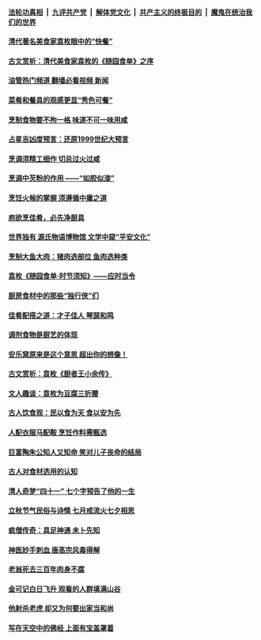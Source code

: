 ####  [法轮功真相](../../../../basic/blob/master/README.md?t=08310331) &nbsp;|&nbsp; [九评共产党](../../../../9ping.md/blob/master/README.md?t=08310331) &nbsp;|&nbsp; [解体党文化](../../../../jtdwh.md/blob/master/README.md?t=08310331)  &nbsp;|&nbsp; [共产主义的终极目的](../../../../gczydzjmd.md/blob/master/README.md?t=08310331) &nbsp;|&nbsp; [魔鬼在统治我们的世界](../../../../mgztzwmdsj.md/blob/master/README.md?t=08310331) 

#### [清代著名美食家袁枚眼中的“快餐”](../pages/prog647/a103513819.md?t=08310331) 

#### [古文赏析：清代美食家袁枚的《随园食单》之序](../pages/prog647/a103513238.md?t=08310331) 

#### [油管热门频道 翻墙必看视频 新闻](http://45.76.130.85:81/youtube.html?08310331)

#### [菜肴和餐具的观感更显“秀色可餐”](../pages/prog647/a103512362.md?t=08310331) 

#### [烹制食物要不拘一格 味道不可一味用咸](../pages/prog647/a103511096.md?t=08310331) 

#### [占星吉凶度预言：还原1999世纪大预言](../pages/prog647/a103511033.md?t=08310331) 

#### [烹调须精工细作 切忌过火过咸](../pages/prog647/a103510280.md?t=08310331) 

#### [烹调中芡粉的作用 ——“如胶似漆”](../pages/prog647/a103509436.md?t=08310331) 

#### [烹饪火候的掌握 须遵循中庸之道](../pages/prog647/a103508602.md?t=08310331) 

#### [庖欲烹佳肴，必先净厨具](../pages/prog647/a103507958.md?t=08310331) 

#### [世界独有 源氏物语博物馆 文学中窥“平安文化”](../pages/prog647/a103507400.md?t=08310331) 

#### [烹制大鱼大肉：猪肉选部位 鱼肉选种类](../pages/prog647/a103506750.md?t=08310331) 

#### [袁枚《随园食单·时节须知》——应时当令](../pages/prog647/a103506056.md?t=08310331) 

#### [厨房食材中的那些“独行侠”们](../pages/prog647/a103504983.md?t=08310331) 

#### [佳肴配搭之道：才子佳人 琴瑟和鸣](../pages/prog647/a103503848.md?t=08310331) 

#### [调剂食物是厨艺的体现](../pages/prog647/a103502965.md?t=08310331) 

#### [安乐窝原来是这个意思 超出你的想像！](../pages/prog647/a103502954.md?t=08310331) 

#### [古文赏析：袁枚《厨者王小余传》](../pages/prog647/a103502405.md?t=08310331) 

#### [文人趣谈：袁枚为豆腐三折腰](../pages/prog647/a103501302.md?t=08310331) 

#### [古人饮食观：民以食为天 食以安为先](../pages/prog647/a103500289.md?t=08310331) 

#### [人配衣服马配鞍 烹饪作料需甄选](../pages/prog647/a103499430.md?t=08310331) 

#### [巨富陶朱公知人又知命 笑对儿子丧命的结局](../pages/prog647/a103499045.md?t=08310331) 

#### [古人对食材选用的认知](../pages/prog647/a103498729.md?t=08310331) 

#### [清人奇梦“四十一” 七个字预告了他的一生](../pages/prog647/a103497329.md?t=08310331) 

#### [立秋节气民俗与诗情 七月戒流火七夕相思](../pages/prog647/a103496875.md?t=08310331) 

#### [疯僧传奇：具足神通 未卜先知](../pages/prog647/a103496740.md?t=08310331) 

#### [神医妙手刺血 唐高宗风毒得解](../pages/prog647/a103494080.md?t=08310331) 

#### [老翁死去三百年肉身不腐](../pages/prog647/a103492685.md?t=08310331) 

#### [金可记白日飞升 观看的人群填满山谷](../pages/prog647/a103492648.md?t=08310331) 

#### [他射杀老虎 却又为何要出家当和尚](../pages/prog647/a103491770.md?t=08310331) 

#### [写在天空中的佛经 上面有宝盖罩着](../pages/prog647/a103491773.md?t=08310331) 

<img src='http://gfw-breaker.win/goodnews/indexes/prog647.md' width='0px' height='0px'/>
